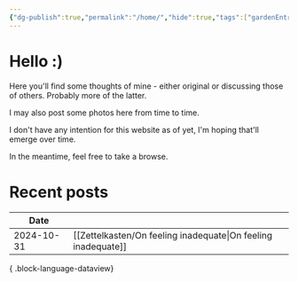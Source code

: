 ```yaml
---
{"dg-publish":true,"permalink":"/home/","hide":true,"tags":["gardenEntry"],"dgShowBacklinks":"false","noteIcon":"1","created":"2024-10-26T07:52:57.659+09:00","updated":"2024-10-31T11:53:17.065+09:00"}
---
```


# Hello :)

Here you'll find some thoughts of mine - either original or discussing those of others. Probably more of the latter.

I may also post some photos here from time to time.

I don't have any intention for this website as of yet, I'm hoping that'll emerge over time.

In the meantime, feel free to take a browse.

# Recent posts
| Date       |                                                                  |
| ---------- | ---------------------------------------------------------------- |
| 2024-10-31 | [[Zettelkasten/On feeling inadequate\|On feeling inadequate]] |

{ .block-language-dataview}